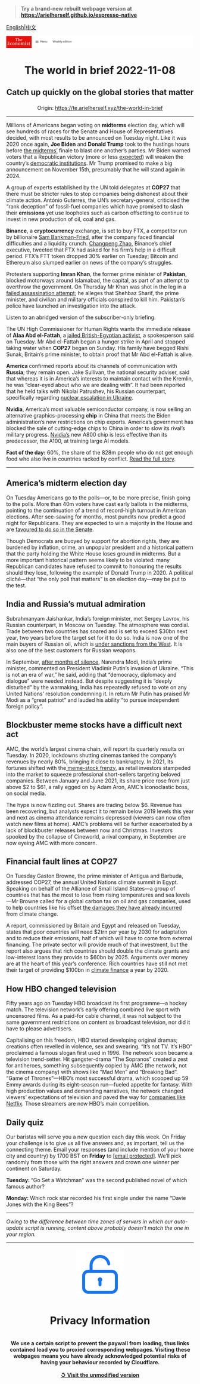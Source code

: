 > **Try a brand-new rebuilt webpage version at https://arielherself.github.io/espresso-native**

[English](https://github.com/arielherself/espresso/blob/main/README.md)|[中文](https://github-com.translate.goog/arielherself/espresso/blob/main/README.md?_x_tr_sl=en&_x_tr_tl=zh-CN&_x_tr_hl=zh-CN&_x_tr_pto=wapp)



![The Economist](menubar.png)

# <p align="center">The world in brief 2022-11-08</p>

## <p align="center">Catch up quickly on the global stories that matter</p>

<p align="center">Origin: <a href="https://te.arielherself.xyz/the-world-in-brief">https://te.arielherself.xyz/the-world-in-brief</a><hr>

Millions of Americans began voting on <strong>midterms</strong> election day, which will see hundreds of races for the Senate and House of Representatives decided, with most results to be announced on Tuesday night. Like it was 2020 once again, <strong>Joe Biden</strong> and <strong>Donald Trump</strong> took to the hustings hours before [the midterms’](https://te.arielherself.xyz/united-states/2022/11/05/what-to-watch-ahead-of-the-midterms) finale to blast one another’s parties. Mr Biden warned voters that a Republican victory (more or less [expected](https://te.arielherself.xyz/graphic-detail/2022/11/04/our-midterm-predictions-point-to-major-gains-for-the-republicans)) will weaken the country’s [democratic institutions](https://te.arielherself.xyz/united-states/2022/10/27/why-the-republicans-anti-democracy-turn-has-become-normalised). Mr Trump promised to make a big announcement on November 15th, presumably that he will stand again in 2024. 

A group of experts established by the UN told delegates at <strong>COP27</strong> that there must be stricter rules to stop companies being dishonest about their climate action. António Guterres, the UN’s secretary-general, criticised the “rank deception” of fossil-fuel companies which have promised to slash their <strong>emissions</strong> yet use loopholes such as carbon offsetting to continue to invest in new production of oil, coal and gas.

<strong>Binance</strong>, a <strong>cryptocurrency</strong> exchange, is set to buy FTX, a competitor run by billionaire [Sam Bankman-Fried](https://te.arielherself.xyz/finance-and-economics/2022/07/05/cryptos-last-man-standing), after the company faced financial difficulties and a liquidity crunch. [Changpeng Zhao](https://te.arielherself.xyz/christmas-specials/2021/12/18/the-most-powerful-people-in-crypto), Binance’s chief executive, tweeted that FTX had asked for his firm’s help in a difficult period. FTX’s FTT token dropped 30% earlier on Tuesday; Bitcoin and Ethereum also slumped earlier on news of the company’s struggles.

Protesters supporting <strong>Imran Khan</strong>, the former prime minister of <strong>Pakistan</strong>, blocked motorways around Islamabad, the capital, as part of an attempt to overthrow the government. On Thursday Mr Khan was shot in the leg in a [failed assassination attempt](https://te.arielherself.xyz/asia/2022/11/03/imran-khan-pakistans-ex-prime-minister-survives-an-attempt-on-his-life); he alleges that Shehbaz Sharif, the prime minister, and civilian and military officials conspired to kill him. Pakistan’s police have launched an investigation into the attack.

Listen to an abridged version of the subscriber-only briefing.

The UN High Commissioner for Human Rights wants the immediate release of <strong>Alaa Abd el-Fattah</strong>, a [jailed British-Egyptian activist](https://te.arielherself.xyz/culture/2022/06/22/the-tragedy-of-alaa-abd-el-fattah-a-relentless-revolutionary), a spokesperson said on Tuesday. Mr Abd el-Fattah began a hunger strike in April and stopped taking water when <strong>COP27</strong> began on Sunday. His family have begged Rishi Sunak, Britain’s prime minister, to obtain proof that Mr Abd el-Fattah is alive.

<strong>America </strong>confirmed reports about its channels of communication with <strong>Russia</strong>; they remain open. Jake Sullivan, the national security adviser, said that whereas it is in America’s interests to maintain contact with the Kremlin, he was “clear-eyed about who we are dealing with”. It had been reported that he held talks with Nikolai Patrushev, his Russian counterpart, specifically regarding [nuclear escalation in Ukraine](https://te.arielherself.xyz/international/2022/09/29/could-the-war-in-ukraine-go-nuclear).

<strong>Nvidia</strong>, America’s most valuable semiconductor company, is now selling an alternative graphics-processing <strong>chip</strong> in China that meets the Biden administration’s new restrictions on chip exports. America’s government has blocked the sale of cutting-edge chips to China in order to slow its rival’s military progress. [Nvidia’s](https://te.arielherself.xyz/business/2022/09/01/is-nvidia-underestimating-the-chip-crunch) new A800 chip is less effective than its predecessor, the A100, at training large AI models.

<strong>Fact of the day:</strong> 60%, the share of the 828m people who do not get enough food who also live in countries racked by conflict. [Read the full story](https://te.arielherself.xyz/international/2022/11/02/how-men-with-guns-aggravate-global-hunger). 

----------

## America’s midterm election day

On Tuesday Americans go to the polls—or, to be more precise, finish going to the polls. More than 40m voters have cast early ballots in the midterms, pointing to the continuation of a trend of record-high turnout in American elections. After see-sawing for months, most pundits now predict a good night for Republicans. They are expected to win a majority in the House and are [favoured to do so in the Senate](https://te.arielherself.xyz/interactive/us-midterms-2022/forecast/senate). 

Though Democrats are buoyed by support for abortion rights, they are burdened by inflation, crime, an unpopular president and a historical pattern that the party holding the White House loses ground in midterms. But a more important historical pattern seems likely to be violated: many Republican candidates have refused to commit to honouring the results should they lose, following the example of Donald Trump in 2020. A political cliché—that “the only poll that matters” is on election day—may be put to the test.

## India and Russia’s mutual admiration

Subrahmanyam Jaishankar, India’s foreign minister, met Sergey Lavrov, his Russian counterpart, in Moscow on Tuesday. The atmosphere was cordial. Trade between two countries has soared and is set to exceed $30bn next year, two years before the target set for it to do so. India is now one of the main buyers of Russian oil, which is [under sanctions from the West](https://te.arielherself.xyz/europe/2022/09/03/the-g7-plans-to-cap-russian-oil-prices). It is also one of the best customers for Russian weapons.

In September, [after months of silence](https://te.arielherself.xyz/asia/why-wont-indias-government-condemn-vladimir-putin/21808074), Narendra Modi, India’s prime minister, commented on President Vladimir Putin’s invasion of Ukraine. “This is not an era of war,” he said, adding that “democracy, diplomacy and dialogue” were needed instead. But despite suggesting it is “deeply disturbed” by the warmaking, India has repeatedly refused to vote on any United Nations’ resolution condemning it. In return Mr Putin has praised Mr Modi as a “great patriot” and lauded his ability “to pursue independent foreign policy”.

## Blockbuster meme stocks have a difficult next act

AMC, the world’s largest cinema chain, will report its quarterly results on Tuesday. In 2020, lockdowns shutting cinemas tanked the company’s revenues by nearly 80%, bringing it close to bankruptcy. In 2021, its fortunes shifted with the[ meme-stock frenzy](https://te.arielherself.xyz/the-economist-explains/2021/07/06/are-meme-stocks-harmless-fun-or-a-threat-to-the-financial-old-guard), as retail investors stampeded into the market to squeeze professional short-sellers targeting beloved companies. Between January and June 2021, its share price rose from just above $2 to $61, a rally egged on by Adam Aron, AMC’s iconoclastic boss, on social media.

The hype is now fizzling out. Shares are trading below $6. Revenue has been recovering, but analysts expect it to remain below 2019 levels this year and next as cinema attendance remains depressed (viewers can now often watch new films at home). AMC’s problems will be further exacerbated by a lack of blockbuster releases between now and Christmas. Investors spooked by the collapse of Cineworld, a rival company, in September are now eyeing AMC with more concern.

## Financial fault lines at COP27

On Tuesday Gaston Browne, the prime minister of Antigua and Barbuda, addressed COP27, the annual United Nations climate summit in Egypt. Speaking on behalf of the Alliance of Small Island States—a group of countries that has the most to lose from rising temperatures and sea levels—Mr Browne called for a global carbon tax on oil and gas companies, used to help countries like his offset [the damages they have already incurred](https://te.arielherself.xyz/the-economist-explains/2022/10/03/what-is-climate-loss-and-damage) from climate change.

A report, commissioned by Britain and Egypt and released on Tuesday, states that poor countries will need $2trn per year by 2030 for adaptation and to reduce their emissions, half of which will have to come from external financing. The private sector will provide much of that investment, but the report also argues that rich countries should double the climate grants and low-interest loans they provide to $60bn by 2025. Arguments over money are at the heart of this year’s conference. Rich countries have still not met their target of providing $100bn in [climate finance](https://te.arielherself.xyz/special-report/2022/11/01/public-money-must-pave-the-way-for-private-investment-in-climate-change-adaptation) a year by 2020.

## How HBO changed television

Fifty years ago on Tuesday HBO broadcast its first programme—a hockey match. The television network’s early offering combined live sport with uncensored films. As a paid-for cable channel, it was not subject to the same government restrictions on content as broadcast television, nor did it have to please advertisers.

Capitalising on this freedom, HBO started developing original dramas; creations often revelled in violence, sex and swearing. “It’s not TV. It’s HBO” proclaimed a famous slogan first used in 1996. The network soon became a television trend-setter. Hit gangster-drama “The Sopranos” created a zest for antiheroes, something subsequently copied by AMC (the network, not the cinema company) with shows like “Mad Men” and “Breaking Bad”. “Game of Thrones”—HBO’s most successful drama, which scooped up 59 Emmy awards during its eight-season run—fueled appetite for fantasy. With high production values and demanding narratives, the network changed viewers’ expectations of television and paved the way for [companies like Netflix](https://te.arielherself.xyz/business/2022/10/31/what-went-wrong-with-snap-netflix-and-uber). Those streamers are now HBO’s main competition.

## Daily quiz

Our baristas will serve you a new question each day this week. On Friday your challenge is to give us all five answers and, as important, tell us the connecting theme. Email your responses (and include mention of your home city and country) by 1700 BST on <strong>Friday</strong> to [<span class="__cf_email__" data-cfemail="1243677b68576162607761617d5277717d7c7d7f7b61663c717d7f">[email&#160;protected]</span>](https://mail.google.com/mail/?view=cm&amp;fs=1&amp;tf=1&amp;to=QuizEspresso@te.arielherself.xyz). We’ll pick randomly from those with the right answers and crown one winner per continent on Saturday.

<strong>Tuesday: </strong>“Go Set a Watchman” was the second published novel of which famous author?

<strong>Monday:</strong> Which rock star recorded his first single under the name “Davie Jones with the King Bees”?

----------

*Owing to the difference between time zones of servers in which our auto-update script is running, content above probably doesn't match the one in your region.*

|<br><div align="center"><img src="unlock.png" /><h1>Privacy Information</h1></div></br>We use a certain script to prevent the paywall from loading, thus links contained lead you to proxied corresponding webpages. Visiting these webpages means you have already acknowledged potential risks of having your behaviour recorded by Cloudflare.<br><br>[&#x21BA; Visit the unmodified version](README.raw.md)<br><br>|
|-----|

